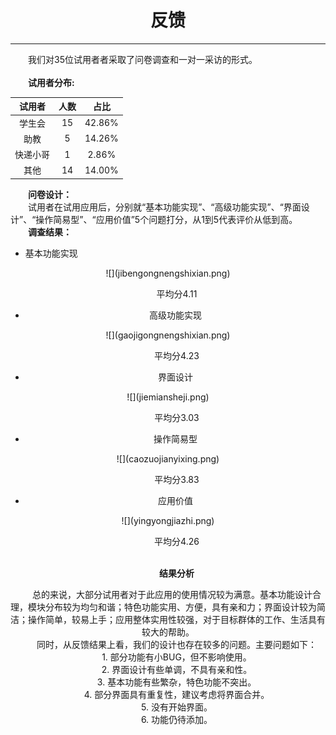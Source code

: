 # <center>反馈


---


　　我们对35位试用者者采取了问卷调查和一对一采访的形式。<br><br>　　**试用者分布:**

|  <center>**试用者** | <center>**人数** | <center><center>**占比**|
| -- | -- | -- |
| <center>学生会 | <center>15 | <center>42.86% |
| <center>助教| <center>5 | <center>14.26% |
| <center>快递小哥 | <center>1 | <center>2.86% |
| <center>其他| <center>14 | <center>14.00% |
 
　　**问卷设计：**<br>
　　试用者在试用应用后，分别就“基本功能实现”、“高级功能实现”、“界面设计”、“操作简易型”、“应用价值”5个问题打分，从1到5代表评价从低到高。<br>
　　**调查结果：**<br>

* 基本功能实现

<center>![](jibengongnengshixian.png)

　　平均分4.11
　
* 高级功能实现

<center>![](gaojigongnengshixian.png)

　　平均分4.23


* 界面设计

<center>![](jiemiansheji.png)

　　平均分3.03

* 操作简易型

<center>![](caozuojianyixing.png)

　　平均分3.83

* 应用价值

<center>![](yingyongjiazhi.png)

　　平均分4.26 <br><br>

　　**结果分析**

　　总的来说，大部分试用者对于此应用的使用情况较为满意。基本功能设计合理，模块分布较为均匀和谐；特色功能实用、方便，具有亲和力；界面设计较为简洁；操作简单，较易上手；应用整体实用性较强，对于目标群体的工作、生活具有较大的帮助。<br>
　　同时，从反馈结果上看，我们的设计也存在较多的问题。主要问题如下：<br>
　　1. 部分功能有小BUG，但不影响使用。<br>
　　2. 界面设计有些单调，不具有亲和性。<br>
　　3. 基本功能有些繁杂，特色功能不突出。<br>
　　4. 部分界面具有重复性，建议考虑将界面合并。<br>
　　5. 没有开始界面。<br>
　　6. 功能仍待添加。<br>
